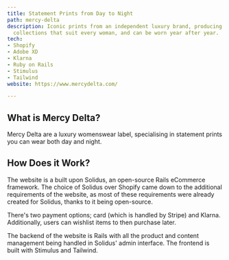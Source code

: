 ```yaml
---
title: Statement Prints from Day to Night
path: mercy-delta
description: Iconic prints from an independent luxury brand, producing small sustainable
  collections that suit every woman, and can be worn year after year.
tech:
- Shopify
- Adobe XD
- Klarna
- Ruby on Rails
- Stimulus
- Tailwind
website: https://www.mercydelta.com/

---
```

## What is Mercy Delta?

Mercy Delta are a luxury womenswear label, specialising in statement prints you can wear both day and night.

## How Does it Work?

The website is a built upon Solidus, an open-source Rails eCommerce framework. The choice of Solidus over Shopify came down to the additional requirements of the website, as most of these requirements were already created for Solidus, thanks to it being open-source.

There's two payment options; card (which is handled by Stripe) and Klarna. Additionally, users can wishlist items to then purchase later.

The backend of the website is Rails with all the product and content management being handled in Solidus' admin interface. The frontend is built with Stimulus and Tailwind.